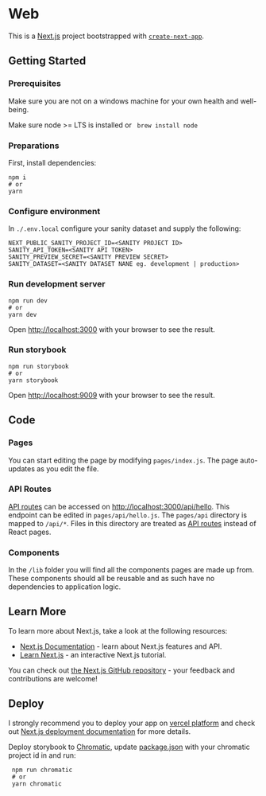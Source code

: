 # Web

This is a [Next.js](https://nextjs.org/) project bootstrapped with 
[`create-next-app`](https://github.com/vercel/next.js/tree/canary/packages/create-next-app).

## Getting Started

### Prerequisites
Make sure you are not on a windows machine for your own health and
well-being.

Make sure node >= LTS is installed or ``` brew install node```

### Preparations
First, install dependencies:
```shell
npm i
# or
yarn
```

### Configure environment
In ``` ./.env.local ``` configure your sanity dataset and supply the following:

```dotenv
NEXT_PUBLIC_SANITY_PROJECT_ID=<SANITY PROJECT ID>
SANITY_API_TOKEN=<SANITY API TOKEN>
SANITY_PREVIEW_SECRET=<SANITY PREVIEW SECRET>
SANITY_DATASET=<SANITY DATASET NANE eg. development | production>
```


### Run development server
```shell
npm run dev
# or
yarn dev
```

Open [http://localhost:3000](http://localhost:3000) 
with your browser to see the result.

### Run storybook
```shell
npm run storybook
# or
yarn storybook
```

Open [http://localhost:9009](http://localhost:9009) 
with your browser to see the result.

## Code

### Pages
You can start editing the page by modifying `pages/index.js`. 
The page auto-updates as you edit the file.

### API Routes
[API routes](https://nextjs.org/docs/api-routes/introduction) can be 
accessed on [http://localhost:3000/api/hello](http://localhost:3000/api/hello). 
This endpoint can be edited in `pages/api/hello.js`. The `pages/api` directory 
is mapped to `/api/*`. Files in this directory are treated as 
[API routes](https://nextjs.org/docs/api-routes/introduction) instead of React pages.

### Components
In the ``` /lib ``` folder you will find all the components pages are made up from. 
These components should all be reusable and as such have no dependencies to application
logic.

## Learn More
To learn more about Next.js, take a look at the following resources:
- [Next.js Documentation](https://nextjs.org/docs) - learn about Next.js features and API.
- [Learn Next.js](https://nextjs.org/learn) - an interactive Next.js tutorial.

You can check out [the Next.js GitHub repository](https://github.com/vercel/next.js/) - 
your feedback and contributions are welcome!

## Deploy
I strongly recommend you to deploy your app on [vercel platform](https://vercel.com/docs) and 
check out [Next.js deployment documentation](https://nextjs.org/docs/deployment) for more details.

Deploy storybook to [Chromatic](https://www.chromatic.com/builds?appId=60191d39fd1ccd00216ee149), 
update [package.json](./package.json) with your chromatic project id in <YOUR CHROMATIC PROJECT ID> 
and run:

```shell
 npm run chromatic
 # or
 yarn chromatic
```


